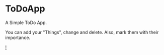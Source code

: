 # ToDoApp
A Simple ToDo App.


You can add your "Things", change and delete. 
Also, mark them with their importance.

[!](https://github.com/observer23/ToDoApp/blob/main/ToDoApp/Screenshots/HomePage.png)

